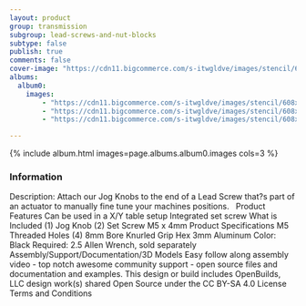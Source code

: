 ```yaml
---
layout: product
group: transmission
subgroup: lead-screws-and-nut-blocks
subtype: false
publish: true
comments: false
cover-image: "https://cdn11.bigcommerce.com/s-itwgldve/images/stencil/608x608/products/267/4284/profile__29658.1675310607.png?c=2"
albums:
  album0:
    images:
        - "https://cdn11.bigcommerce.com/s-itwgldve/images/stencil/608x608/products/267/4284/profile__29658.1675310607.png?c=2"
        - "https://cdn11.bigcommerce.com/s-itwgldve/images/stencil/608x608/products/267/4285/in_use__20120.1675310607.png?c=2"
        - "https://cdn11.bigcommerce.com/s-itwgldve/images/stencil/608x608/products/267/4286/secondary__82271.1675310607.png?c=2"

---
```


{% include album.html images=page.albums.album0.images cols=3 %}

### Information

Description:
 Attach our Jog Knobs to the end of a Lead Screw that?s part of an actuator to manually fine tune your machines positions.   Product Features   Can be used in a X/Y table setup Integrated set screw  What is Included  (1) Jog Knob (2) Set Screw M5 x 4mm  Product Specifications  M5 Threaded Holes (4) 8mm Bore Knurled Grip Hex 3mm Aluminum Color: Black Required: 2.5 Allen Wrench, sold separately   Assembly/Support/Documentation/3D Models   Easy follow along assembly video - top notch awesome community support - open source files and documentation and examples. This design or build includes  OpenBuilds, LLC design work(s) shared Open Source under the CC BY-SA 4.0 License Terms and Conditions  

